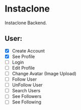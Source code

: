 # Instaclone

Instaclone Backend.

## User:

- [x] Create Account
- [x] See Profile
- [ ] Login
- [ ] Edit Profile
- [ ] Change Avatar (Image Upload)
- [ ] Follow User
- [ ] UnFollow User
- [ ] Search Users
- [ ] See Followers
- [ ] See Following

